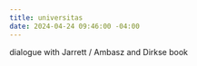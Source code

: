 ```yaml
---
title: universitas
date: 2024-04-24 09:46:00 -04:00
---
```


dialogue with Jarrett / Ambasz and Dirkse book